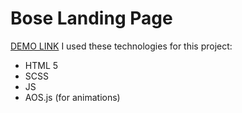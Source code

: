 # Bose Landing Page
[DEMO LINK](https://hekaq.github.io/layout_miami/)
I used these technologies for this project:
* HTML 5
* SCSS
* JS
* AOS.js (for animations)
